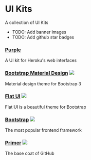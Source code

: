 # UI Kits

A collection of UI Kits

- TODO: Add banner images
- TODO: Add github star badges

### [Purple](http://purple.herokuapp.com/)
A UI kit for Heroku's web interfaces

### [Bootstrap Material Design](https://github.com/FezVrasta/bootstrap-material-design) ![](https://img.shields.io/github/stars/FezVrasta/bootstrap-material-design.svg?style=flat)
Material design theme for Bootstrap 3

### [Flat UI](https://github.com/designmodo/Flat-UI) ![](https://img.shields.io/github/stars/designmodo/Flat-UI.svg?style=flat)
Flat UI is a beautiful theme for Bootstrap

### [Bootstrap](http://getbootstrap.com/) ![](https://img.shields.io/github/stars/twbs/bootstrap.svg?style=flat)
The most popular frontend framework

### [Primer](https://github.com/primer/primer) ![](https://img.shields.io/github/stars/primer/primer.svg?style=flat)
The base coat of GitHub
